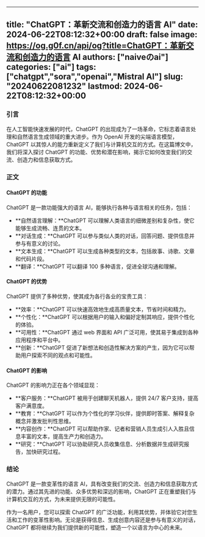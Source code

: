 
---
title: "ChatGPT：革新交流和创造力的语言 AI"
date: 2024-06-22T08:12:32+00:00
draft: false
image: https://og.g0f.cn/api/og?title=ChatGPT：革新交流和创造力的语言 AI
authors: ["naiveのai"]
categories: ["ai"]
tags: ["chatgpt","sora","openai","Mistral AI"]
slug: "20240622081232"
lastmod: 2024-06-22T08:12:32+00:00
---
### 引言

在人工智能快速发展的时代，ChatGPT 的出现成为了一场革命，它标志着语言处理和自然语言生成领域的重大进步。作为 OpenAI 开发的尖端语言模型，ChatGPT 以其惊人的能力重新定义了我们与计算机交互的方式。在这篇博文中，我们将深入探讨 ChatGPT 的功能、优势和潜在影响，揭示它如何改变我们的交流、创造力和信息获取方式。

### 正文

#### ChatGPT 的功能

ChatGPT 是一款功能强大的语言 AI，能够执行各种与语言相关的任务，包括：

- **自然语言理解：**ChatGPT 可以理解人类语言的细微差别和复杂性，使它能够生成流畅、连贯的文本。
- **对话生成：**ChatGPT 可以参与类似人类的对话，回答问题、提供信息并参与有意义的讨论。
- **文本生成：**ChatGPT 可以生成各种类型的文本，包括故事、诗歌、文章和代码片段。
- **翻译：**ChatGPT 可以翻译 100 多种语言，促进全球沟通和理解。

#### ChatGPT 的优势

ChatGPT 提供了多种优势，使其成为各行各业的宝贵工具：

- **效率：**ChatGPT 可以快速高效地生成高质量文本，节省时间和精力。
- **个性化：**ChatGPT 可以根据用户的输入和偏好定制其响应，提供个性化的体验。
- **可用性：**ChatGPT 通过 web 界面和 API 广泛可用，使其易于集成到各种应用程序和平台中。
- **创新：**ChatGPT 促进了新想法和创造性解决方案的产生，因为它可以帮助用户探索不同的观点和可能性。

#### ChatGPT 的影响

ChatGPT 的影响力正在各个领域显现：

- **客户服务：**ChatGPT 被用于创建聊天机器人，提供 24/7 客户支持，提高客户满意度。
- **教育：**ChatGPT 可以作为个性化的学习伙伴，提供即时答案、解释复杂概念并激发批判性思维。
- **内容创作：**ChatGPT 可以帮助作家、记者和营销人员生成引人入胜且信息丰富的文本，提高生产力和创造力。
- **研究：**ChatGPT 可以协助研究人员收集信息、分析数据并生成研究报告，加快研究过程。

### 结论

ChatGPT 是一款变革性的语言 AI，具有改变我们的交流、创造力和信息获取方式的潜力。通过其先进的功能、众多优势和深远的影响，ChatGPT 正在重塑我们与计算机交互的方式，为未来提供无限的可能性。

作为一名用户，您可以探索 ChatGPT 的广泛功能，利用其优势，并体验它对您生活和工作的变革性影响。无论是获得信息、生成创意内容还是参与有意义的对话，ChatGPT 都将继续为我们提供新的可能性，塑造一个以语言为中心的未来。